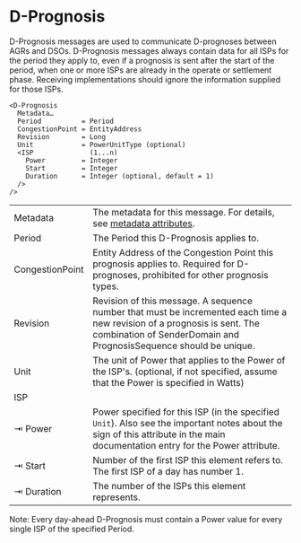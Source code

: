 <!--
SPDX-FileCopyrightText: 2020-2023 Contributors to the Shapeshifter project

SPDX-License-Identifier: Apache-2.0
-->

# D-Prognosis

D-Prognosis messages are used to communicate D-prognoses between AGRs and DSOs.
D-Prognosis messages always contain data for all ISPs for the period they apply to, even if a prognosis is sent after the start of the period, when one or more ISPs are already in the operate or settlement phase.
Receiving implementations should ignore the information supplied for those ISPs.

```
<D-Prognosis
  Metadata…
  Period          = Period
  CongestionPoint = EntityAddress
  Revision        = Long
  Unit            = PowerUnitType (optional)
  <ISP              (1...n)
    Power         = Integer
    Start         = Integer
    Duration      = Integer (optional, default = 1)
  />
/>
```

|                 |                                                                                                                                                                                               |
|-----------------|-----------------------------------------------------------------------------------------------------------------------------------------------------------------------------------------------|
| Metadata        | The metadata for this message. For details, see [metadata attributes](metadata-attributes.md).                                                                                                |
| Period          | The Period this D-Prognosis applies to.                                                                                                                                                       |
| CongestionPoint | Entity Address of the Congestion Point this prognosis applies to. Required for D-prognoses, prohibited for other prognosis types.                                                             |
| Revision        | Revision of this message. A sequence number that must be incremented each time a new revision of a prognosis is sent. The combination of SenderDomain and PrognosisSequence should be unique. |
| Unit            | The unit of Power that applies to the Power of the ISP's. (optional, if not specified, assume that the Power is specified in Watts)                                                           |
| ISP             |                                                                                                                                                                                               |
| ⇥ Power         | Power specified for this ISP (in the specified `Unit`). Also see the important notes about the sign of this attribute in the main documentation entry for the Power attribute.                |
| ⇥ Start         | Number of the first ISP this element refers to. The first ISP of a day has number 1.                                                                                                          |
| ⇥ Duration      | The number of the ISPs this element represents.                                                                                                                                               |

Note: Every day-ahead D-Prognosis must contain a Power value for every single ISP of the specified Period.
